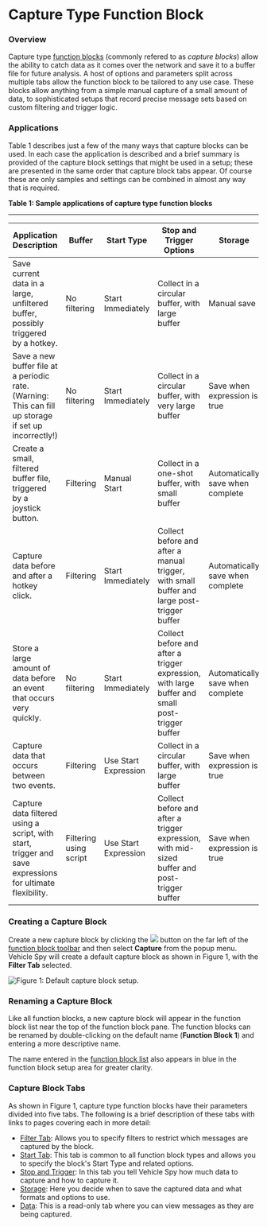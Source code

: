 # Capture Type Function Block

### Overview

Capture type [function blocks](../../) (commonly refered to as _capture blocks_) allow the ability to catch data as it comes over the network and save it to a buffer file for future analysis. A host of options and parameters split across multiple tabs allow the function block to be tailored to any use case. These blocks allow anything from a simple manual capture of a small amount of data, to sophisticated setups that record precise message sets based on custom filtering and trigger logic.

### Applications

Table 1 describes just a few of the many ways that capture blocks can be used. In each case the application is described and a brief summary is provided of the capture block settings that might be used in a setup; these are presented in the same order that capture block tabs appear. Of course these are only samples and settings can be combined in almost any way that is required.

**Table 1: Sample applications of capture type function blocks**

****

| Application Description                                                                                  | Buffer                 | Start Type           | Stop and Trigger Options                                                                       | Storage                          |
| -------------------------------------------------------------------------------------------------------- | ---------------------- | -------------------- | ---------------------------------------------------------------------------------------------- | -------------------------------- |
| Save current data in a large, unfiltered buffer, possibly triggered by a hotkey.                         | No filtering           | Start Immediately    | Collect in a circular buffer, with large buffer                                                | Manual save                      |
| Save a new buffer file at a periodic rate. (Warning: This can fill up storage if set up incorrectly!)    | No filtering           | Start Immediately    | Collect in a circular buffer, with very large buffer                                           | Save when expression is true     |
| Create a small, filtered buffer file, triggered by a joystick button.                                    | Filtering              | Manual Start         | Collect in a one-shot buffer, with small buffer                                                | Automatically save when complete |
| Capture data before and after a hotkey click.                                                            | Filtering              | Start Immediately    | Collect before and after a manual trigger, with small buffer and large post-trigger buffer     | Automatically save when complete |
| Store a large amount of data before an event that occurs very quickly.                                   | No filtering           | Start Immediately    | Collect before and after a trigger expression, with large buffer and small post-trigger buffer | Automatically save when complete |
| Capture data that occurs between two events.                                                             | Filtering              | Use Start Expression | Collect in a circular buffer, with large buffer                                                | Save when expression is true     |
| Capture data filtered using a script, with start, trigger and save expressions for ultimate flexibility. | Filtering using script | Use Start Expression | Collect before and after a trigger expression, with mid-sized buffer and post-trigger buffer   | Save when expression is true     |

### Creating a Capture Block

Create a new capture block by clicking the ![](https://cdn.intrepidcs.net/support/VehicleSpy/assets/function\_block\_toolbar\_add.gif) button on the far left of the [function block toolbar](../../function-blocks-toolbar.md) and then select **Capture** from the popup menu. Vehicle Spy will create a default capture block as shown in Figure 1, with the **Filter Tab** selected.

![Figure 1: Default capture block setup.](../../../../../.gitbook/assets/capture\_block\_default.png)

### Renaming a Capture Block

Like all function blocks, a new capture block will appear in the function block list near the top of the function block pane. The function blocks can be renamed by double-clicking on the default name (**Function Block 1**) and entering a more descriptive name.

The name entered in the [function block list](../../function-block-list.md) also appears in blue in the function block setup area for greater clarity.

### Capture Block Tabs

As shown in Figure 1, capture type function blocks have their parameters divided into five tabs. The following is a brief description of these tabs with links to pages covering each in more detail:

* [Filter Tab](capture-type-function-block-filter-tab.md): Allows you to specify filters to restrict which messages are captured by the block.
* [Start Tab](../../function-block-start-tab.md): This tab is common to all function block types and allows you to specify the block's Start Type and related options.
* [Stop and Trigger](capture-type-function-block-stop-and-trigger-tab.md): In this tab you tell Vehicle Spy how much data to capture and how to capture it.
* [Storage](capture-type-function-block-storage-tab.md): Here you decide when to save the captured data and what formats and options to use.
* [Data](capture-type-function-block-data-tab.md): This is a read-only tab where you can view messages as they are being captured.
